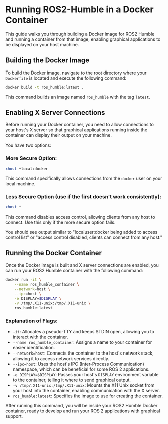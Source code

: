 # Running ROS2-Humble in a Docker Container

This guide walks you through building a Docker image for ROS2 Humble and running a container from that image, enabling graphical applications to be displayed on your host machine.

## Building the Docker Image

To build the Docker image, navigate to the root directory where your `Dockerfile` is located and execute the following command:

```bash
docker build -t ros_humble:latest .
```

This command builds an image named `ros_humble` with the tag `latest`.

## Enabling X Server Connections

Before running your Docker container, you need to allow connections to your host's X server so that graphical applications running inside the container can display their output on your machine.

You have two options:

### More Secure Option:

```bash
xhost +local:docker
```

This command specifically allows connections from the `docker` user on your local machine.

### Less Secure Option (use if the first doesn't work consistently):

```bash
xhost +
```

This command disables access control, allowing clients from any host to connect. Use this only if the more secure option fails.

You should see output similar to "localuser:docker being added to access control list" or "access control disabled, clients can connect from any host."

## Running the Docker Container

Once the Docker image is built and X server connections are enabled, you can run your ROS2 Humble container with the following command:

```bash
docker run -it \
    --name ros_humble_container \
    --network=host \
    --ipc=host \
    -e DISPLAY=$DISPLAY \
    -v /tmp/.X11-unix:/tmp/.X11-unix \
    ros_humble:latest
```

### Explanation of Flags:

- `-it`: Allocates a pseudo-TTY and keeps STDIN open, allowing you to interact with the container.
- `--name ros_humble_container`: Assigns a name to your container for easier identification.
- `--network=host`: Connects the container to the host's network stack, allowing it to access network services directly.
- `--ipc=host`: Uses the host's IPC (Inter-Process Communication) namespace, which can be beneficial for some ROS 2 applications.
- `-e DISPLAY=$DISPLAY`: Passes your host's `DISPLAY` environment variable to the container, telling it where to send graphical output.
- `-v /tmp/.X11-unix:/tmp/.X11-unix`: Mounts the X11 Unix socket from your host into the container, enabling communication with the X server.
- `ros_humble:latest`: Specifies the image to use for creating the container.

After running this command, you will be inside your ROS2 Humble Docker container, ready to develop and run your ROS 2 applications with graphical support.
